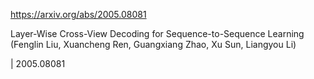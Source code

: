 https://arxiv.org/abs/2005.08081

Layer-Wise Cross-View Decoding for Sequence-to-Sequence Learning (Fenglin Liu, Xuancheng Ren, Guangxiang Zhao, Xu Sun, Liangyou Li)

| 2005.08081